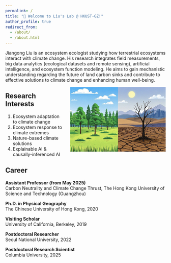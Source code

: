 ```yaml
---
permalink: /
title: "👋 Welcome to Liu's Lab @ HKUST-GZ!"
author_profile: true
redirect_from: 
  - /about/
  - /about.html
---
```


Jiangong Liu is an ecosystem ecologist studying how terrestrial ecosystems interact with climate change. His research integrates field measurements, big data analytics (ecological datasets and remote sensing), artificial intelligence, and ecosystem function modeling. He aims to gain mechanistic understanding regarding the future of land carbon sinks and contribute to effective solutions to climate change and enhancing human well-being.

<img src="/images/illustration.jpg" alt="Illustration of research" style="float: right; width: 300px; margin-left: 20px;" />

<div class="spacer"></div>

## Research Interests

1. Ecosystem adaptation to climate change  
2. Ecosystem response to climate extremes  
3. Nature-based climate solutions  
4. Explainable AI & causally-inferenced AI  

<div class="spacer"></div>

## Career

**Assistant Professor (from May 2025)**  
Carbon Neutrality and Climate Change Thrust, The Hong Kong University of Science and Technology (Guangzhou)

**Ph.D. in Physical Geography**  
The Chinese University of Hong Kong, 2020

**Visiting Scholar**  
University of California, Berkeley, 2019

**Postdoctoral Researcher**  
Seoul National University, 2022

**Postdoctoral Research Scientist**  
Columbia University, 2025
